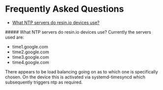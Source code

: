 # Frequently Asked Questions

* [What NTP servers do resin.io devices use?](/pages/troubleshooting/faq.md#what-ntp-servers-do-resin-io-devices-use-)

##### What NTP servers do resin.io devices use?
Currently the servers used are:
* time1.google.com
* time2.google.com
* time3.google.com
* time4.google.com

There appears to be load balancing going on as to which one is specifically chosen. On the device this is activated via systemd-timesyncd which subsequently triggers ntp as required.
